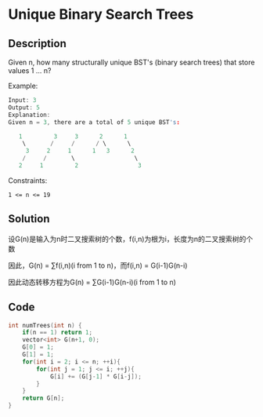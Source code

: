# Unique Binary Search Trees

## Description
Given n, how many structurally unique BST's (binary search trees) that store values 1 ... n?

Example:
```C++
Input: 3
Output: 5
Explanation:
Given n = 3, there are a total of 5 unique BST's:

   1         3     3      2      1
    \       /     /      / \      \
     3     2     1      1   3      2
    /     /       \                 \
   2     1         2                 3
```

Constraints:

`1 <= n <= 19`

## Solution

设G(n)是输入为n时二叉搜索树的个数，f(i,n)为根为i，长度为n的二叉搜索树的个数

因此，G(n) = ∑f(i,n)(i from 1 to n)，而f(i,n) = G(i-1)G(n-i)

因此动态转移方程为G(n) = ∑G(i-1)G(n-i)(i from 1 to n)

## Code
```c++
int numTrees(int n) {
    if(n == 1) return 1;
    vector<int> G(n+1, 0);
    G[0] = 1;
    G[1] = 1;
    for(int i = 2; i <= n; ++i){
        for(int j = 1; j <= i; ++j){
            G[i] += (G[j-1] * G[i-j]);
        }
    }
    return G[n];
}
```
